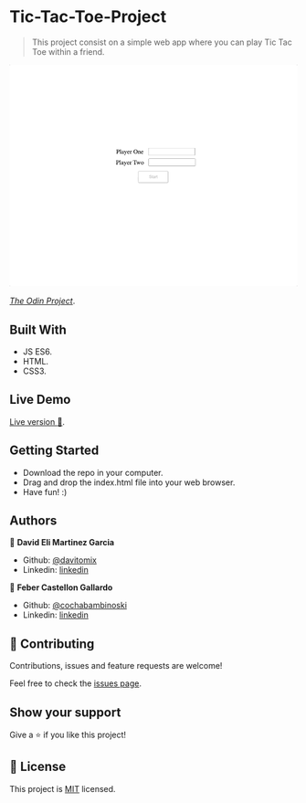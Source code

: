 # Tic-Tac-Toe-Project

> This project consist on a simple web app where you can play Tic Tac Toe within a friend.

![screenshot](./tictactocmain.gif)


[*The Odin Project*](https://www.theodinproject.com/courses/javascript/lessons/tic-tac-toe-javascript).

## Built With

- JS ES6.
- HTML.
- CSS3.

## Live Demo
[Live version :rocket:](https://rawcdn.githack.com/davitomix/Tic-Tac-Toe-Project/e5218b93ad649f3552e5908d848ddc27c1b41f62/index.html).

## Getting Started
- Download the repo in your computer.
- Drag and drop the index.html file into your web browser.
- Have fun! :)

## Authors

👤 **David Eli Martinez Garcia**

- Github: [@davitomix](https://github.com/davitomix)
- Linkedin: [linkedin](https://linkedin.com/linkedinhandle)

👤 **Feber Castellon Gallardo**

- Github: [@cochabambinoski](https://github.com/cochabambinoski)
- Linkedin: [linkedin](https://www.linkedin.com/in/cochabambino/)


## 🤝 Contributing

Contributions, issues and feature requests are welcome!

Feel free to check the [issues page](issues/).

## Show your support

Give a ⭐️ if you like this project!

## 📝 License

This project is [MIT](https://opensource.org/licenses/MIT) licensed.
